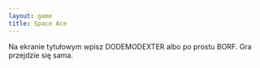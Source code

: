 ```yaml
---
layout: game
title: Space Ace
---
```


Na ekranie tytułowym wpisz DODEMODEXTER albo po prostu 
BORF.
Gra przejdzie się sama.

